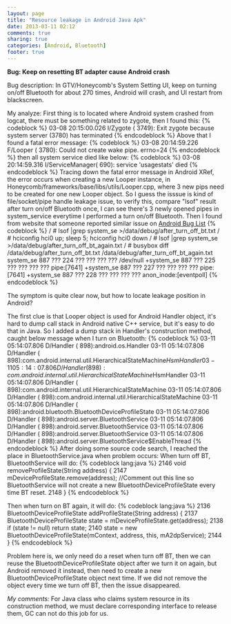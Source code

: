 ```yaml
---
layout: page
title: "Resource leakage in Android Java Apk"
date: 2013-03-11 02:12
comments: true
sharing: true
categories: [Android, Bluetooth]
footer: true
---
```

**Bug: Keep on resetting BT adapter cause Android crash**

Bug description: In GTV/Honeycomb's System Setting UI, keep on turning on/off Bluetooth for about 270 times, Android will crash, and UI restart from blackscreen.

My analyze:
First thing is to located where Android system crashed from logcat, there must be something related to zygote, then I found this:
{% codeblock %}
	03-08 20:15:00.026 I/Zygote  ( 3749): Exit zygote because system server (3780) has terminated
{% endcodeblock %}
Above that I found a fatal error message:
{% codeblock %}
 03-08 20:14:59.226 F/Looper  ( 3780): Could not create wake pipe.  errno=24 
{% endcodeblock %}
then all system service died like below:
{% codeblock %}
03-08 20:14:59.316 I/ServiceManager(  690): service 'usagestats' died
{% endcodeblock %}
Tracing down the fatal error message in Android XRef, the error occurs when creating a new Looper instance, in Honeycomb/frameworks/base/libs/utils/Looper.cpp, where 3 new pips need to be created for one new Looper object.
So I guess the isssue is kind of file/socket/pipe handle leakage issue, to verify this, compare "lsof" result after turn on/off Bluetooth once, I can see there's 3 newly opened pipes in system_service everytime I performed a turn on/off Bluetooth. Then I found from website that someone reported similar issue on [Android Bug List](https://code.google.com/p/android/issues/detail?id=24414 "Android Bug List")
{% codeblock %}
/ # lsof |grep system_se >/data/debug/after_turn_off_bt.txt
/ # hciconfig hci0 up; sleep 5; hciconfig hci0 down
/ # lsof |grep system_se >/data/debug/after_turn_off_bt_again.txt
/ # busybox diff  /data/debug/after_turn_off_bt.txt /data/debug/after_turn_off_bt_again.txt
 system_se   887        ???  224       ???                ???       ???        ??? /dev/null
+system_se   887        ???  225       ???                ???       ???        ??? pipe:[7641]
+system_se   887        ???  227       ???                ???       ???        ??? pipe:[7641]
+system_se   887        ???  228       ???                ???       ???        ??? anon_inode:[eventpoll]
{% endcodeblock %}

The symptom is quite clear now, but how to locate leakage position in Android?

The first clue is that Looper object is used for Android Handler object, it's hard to dump call stack in Android native C++ service, but it's easy to do that in Java.
So I added a dump stack in Handler's construction method, caught below message when I turn on Bluetooth:
{% codeblock %}
03-11 05:14:07.806 D/Handler (  898):android.os.Handler
03-11 05:14:07.806 D/Handler (  898):com.android.internal.util.HierarchicalStateMachine$HsmHandler
03-11 05:14:07.806 D/Handler (  898):com.android.internal.util.HierarchicalStateMachine$HsmHandler
03-11 05:14:07.806 D/Handler (  898):com.android.internal.util.HierarchicalStateMachine
03-11 05:14:07.806 D/Handler (  898):com.android.internal.util.HierarchicalStateMachine
03-11 05:14:07.806 D/Handler (  898):android.bluetooth.BluetoothDeviceProfileState
03-11 05:14:07.806 D/Handler (  898):android.server.BluetoothService
03-11 05:14:07.806 D/Handler (  898):android.server.BluetoothService
03-11 05:14:07.806 D/Handler (  898):android.server.BluetoothService
03-11 05:14:07.806 D/Handler (  898):android.server.BluetoothService$EnableThread
{% endcodeblock %}
After doing some source code search, I reached the place in BluetoothService.java when problem occurs:
When turn off BT, BluetoothService will do:
{% codeblock lang:java %}
2146     void removeProfileState(String address) {
2147         mDeviceProfileState.remove(address); //Comment out this line so BluetoothService will not create a new BluetoothDeviceProfileState every time BT reset.
2148     }
{% endcodeblock %}

Then when turn on BT again, it will do:
{% codeblock lang:java %}
2136     BluetoothDeviceProfileState addProfileState(String address) {
2137         BluetoothDeviceProfileState state = mDeviceProfileState.get(address);
2138         if (state != null) return state;
2140         state = new BluetoothDeviceProfileState(mContext, address, this, mA2dpService);
2144     }
{% endcodeblock %}

Problem here is, we only need do a reset when turn off BT, then we can reuse the BluetoothDeviceProfileState object after we turn it on again, but Android removed it instead, then need to create a new BluetoothDeviceProfileState object next time. If we did not remove the object every time we turn off BT, then the issue disappeared.

*My comments:*
For Java class who claims system resource in its construction method, we must declare corresponding interface to release them, GC can not do this job for us. 




